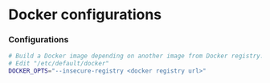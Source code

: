 # Docker configurations


### Configurations

```bash
# Build a Docker image depending on another image from Docker registry.
# Edit "/etc/default/docker"
DOCKER_OPTS="--insecure-registry <docker registry url>"
```
